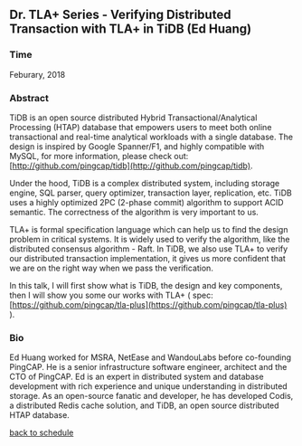 ## Dr. TLA+ Series - Verifying Distributed Transaction with TLA+ in TiDB (Ed Huang)

### Time
Feburary, 2018

### Abstract
TiDB is an open source distributed Hybrid Transactional/Analytical Processing (HTAP) database that empowers users to meet both online transactional and real-time analytical workloads with a single database. The design is inspired by Google Spanner/F1, and highly compatible with MySQL, for more information, please check out: [http://github.com/pingcap/tidb](http://github.com/pingcap/tidb).

Under the hood, TiDB is a complex distributed system, including storage engine, SQL parser, query optimizer, transaction layer, replication, etc. TiDB uses a highly optimized 2PC (2-phase commit) algorithm to support ACID semantic. The correctness of the algorithm is very important to us.

TLA+ is formal specification language which can help us to find the design problem in critical systems. It is widely used to verify the algorithm, like the distributed consensus algorithm - Raft. In TiDB, we also use TLA+ to verify our distributed transaction implementation, it gives us more confident that we are on the right way when we pass the verification.

In this talk, I will first show what is TiDB, the design and key components, then I will show you some our works with TLA+ ( spec: [https://github.com/pingcap/tla-plus](https://github.com/pingcap/tla-plus) ).

### Bio
Ed Huang worked for MSRA, NetEase and WandouLabs before co-founding PingCAP. He is a senior infrastructure software engineer, architect and the CTO of PingCAP. Ed is an expert in distributed system and database development with rich experience and unique understanding in distributed storage. As an open-source fanatic and developer, he has developed Codis, a distributed Redis cache solution, and TiDB, an open source distributed HTAP database.

[back to schedule](https://github.com/tlaplus/DrTLAPlus)
